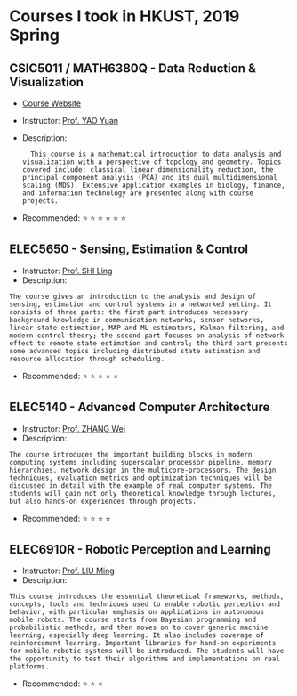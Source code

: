 # Courses I took in HKUST, 2019 Spring

## CSIC5011 / MATH6380Q	- Data Reduction & Visualization

* [Course Website](https://yao-lab.github.io/2019_csic5011/) 
* Instructor: [Prof. YAO Yuan](https://yao-lab.github.io/)
* Description: 

        This course is a mathematical introduction to data analysis and visualization with a perspective of topology and geometry. Topics covered include: classical linear dimensionality reduction, the principal component analysis (PCA) and its dual multidimensional scaling (MDS). Extensive application examples in biology, finance, and information technology are presented along with course projects.
* Recommended: :star: :star: :star: :star: :star: :star:

## ELEC5650 - Sensing, Estimation & Control

* Instructor: [Prof. SHI Ling](https://eesling.home.ece.ust.hk)
* Description:
```
The course gives an introduction to the analysis and design of sensing, estimation and control systems in a networked setting. It consists of three parts: the first part introduces necessary background knowledge in communication networks, sensor networks, linear state estimation, MAP and ML estimators, Kalman filtering, and modern control theory; the second part focuses on analysis of network effect to remote state estimation and control; the third part presents some advanced topics including distributed state estimation and resource allocation through scheduling.
```
* Recommended: :star: :star: :star: :star: :star:

## ELEC5140 - Advanced Computer Architecture
* Instructor: [Prof. ZHANG Wei](https://eeweiz.home.ece.ust.hk/)
* Description:
```
The course introduces the important building blocks in modern computing systems including superscalar processor pipeline, memory hierarchies, network design in the multicore‐processors. The design techniques, evaluation metrics and optimization techniques will be discussed in detail with the example of real computer systems. The students will gain not only theoretical knowledge through lectures, but also hands‐on experiences through projects.
```
* Recommended: :star: :star: :star: :star:

## ELEC6910R - Robotic Perception and Learning
* Instructor: [Prof. LIU Ming](https://ram-lab.com/)
* Description:
```
This course introduces the essential theoretical frameworks, methods, concepts, tools and techniques used to enable robotic perception and behavior, with particular emphasis on applications in autonomous mobile robots. The course starts from Bayesian programming and probabilistic methods, and then moves on to cover generic machine learning, especially deep learning. It also includes coverage of reinforcement learning. Important libraries for hand-on experiments for mobile robotic systems will be introduced. The students will have the opportunity to test their algorithms and implementations on real platforms.
```
* Recommended: :star: :star: :star: 